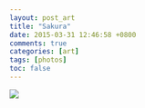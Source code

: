 ```yaml
---
layout: post_art
title: "Sakura"
date: 2015-03-31 12:46:58 +0800
comments: true
categories: [art]
tags: [photos]
toc: false
---
```


<img src="https://s-media-cache-ak0.pinimg.com/736x/40/0b/be/400bbee121f025abb26ec85299e450e5.jpg" />
